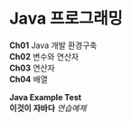 # Java 프로그래밍

**Ch01** Java 개발 환경구축  
**Ch02** 변수와 연산자  
**Ch03** 연산자  
**Ch04** 배열  

**Java Example Test**  
**이것이 자바다** *연습예제*  

